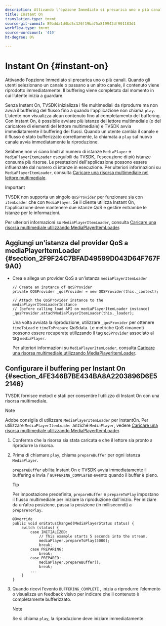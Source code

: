 ```yaml
---
description: Attivando l'opzione Immediato si precarica uno o più canali. Quando gli utenti selezionano un canale o passano a un altro canale, il contenuto viene riprodotto immediatamente. Il buffering viene completato dal momento in cui l’utente inizia a guardare.
title: Instant On
translation-type: tm+mt
source-git-commit: 89bdda1d4bd5c126f19ba75a819942df901183d1
workflow-type: tm+mt
source-wordcount: '410'
ht-degree: 0%

---
```



# Instant On {#instant-on}

Attivando l&#39;opzione Immediato si precarica uno o più canali. Quando gli utenti selezionano un canale o passano a un altro canale, il contenuto viene riprodotto immediatamente. Il buffering viene completato dal momento in cui l’utente inizia a guardare.

Senza Instant On, TVSDK inizializza i file multimediali da riprodurre ma non avvia il buffering del flusso fino a quando l&#39;applicazione non chiama `play`. L’utente non visualizza alcun contenuto fino al completamento del buffering. Con Instant On, è possibile avviare più istanze del lettore multimediale (o del caricatore di elementi del lettore multimediale) e TVSDK avvia immediatamente il buffering dei flussi. Quando un utente cambia il canale e il flusso è stato bufferizzato correttamente, la chiamata a `play` sul nuovo canale avvia immediatamente la riproduzione.

Sebbene non vi siano limiti al numero di istanze `MediaPlayer` e `MediaPlayerItemLoader` eseguibili da TVSDK, l&#39;esecuzione di più istanze consuma più risorse. Le prestazioni dell&#39;applicazione possono essere influenzate dal numero di istanze in esecuzione. Per ulteriori informazioni su `MediaPlayerItemLoader`, consulta [Caricare una risorsa multimediale nel lettore multimediale](../../../tvsdk-3x-android-prog/android-3x-content-playback-options-android2/mediaplayer-initialize-for-video/android-3x-media-resource-load.md).

>[!IMPORTANT]
>
>TVSDK non supporta un singolo `QoSProvider` per funzionare sia con `itemLoader` che con `MediaPlayer`. Se il cliente utilizza Instant On, l&#39;applicazione deve mantenere due istanze QoS e gestire entrambe le istanze per le informazioni.

Per ulteriori informazioni su `MediaPlayerItemLoader`, consulta [Caricare una risorsa multimediale utilizzando MediaPlayerItemLoader](../../../tvsdk-3x-android-prog/android-3x-content-playback-options-android2/mediaplayer-initialize-for-video/android-3x-media-resource-mediaplayeritemloader.md).

## Aggiungi un&#39;istanza del provider QoS a mediaPlayerItemLoader {#section_2F9F24C7BFAD49599D043D64F767F9A0}

* Crea e allega un provider QoS a un&#39;istanza `mediaPlayerItemLoader`

   ```
   // Create an instance of QoSProvider  
   private QOSProvider _qosProvider = new QOSProvider(this._context);  
   
   // Attach the QoSProvider instance to the mediaPlayerItemLoaderInstance  
   // (before calling load API on mediaPlayerItemLoader instance)  
   _qosProvider.attachMediaPlayerItemLoader(this._loader); 
   ```

   Una volta avviata la riproduzione, utilizzare `_qosProvider` per ottenere `timeToLoad` e `timeToPrepare` QoSdata. Le metriche QoS rimanenti possono essere recuperate utilizzando il tag `QoSProvider` associato al tag `mediaPlayer`.

   Per ulteriori informazioni su `MediaPlayerItemLoader`, consulta [Caricare una risorsa multimediale utilizzando MediaPlayerItemLoader](../../../tvsdk-3x-android-prog/android-3x-content-playback-options-android2/mediaplayer-initialize-for-video/android-3x-media-resource-mediaplayeritemloader.md).

## Configurare il buffering per Instant On {#section_4FE346B7BE434BA8A2203896D6E52146}

TVSDK fornisce metodi e stati per consentire l’utilizzo di Instant On con una risorsa multimediale.

>[!NOTE]
>
>Adobe consiglia di utilizzare `MediaPlayerItemLoader` per InstantOn. Per utilizzare `MediaPlayerItemLoader` anziché `MediaPlayer`, vedere [Caricare una risorsa multimediale utilizzando MediaPlayerItemLoader](../../../tvsdk-3x-android-prog/android-3x-content-playback-options-android2/mediaplayer-initialize-for-video/android-3x-media-resource-mediaplayeritemloader.md).

1. Conferma che la risorsa sia stata caricata e che il lettore sia pronto a riprodurre la risorsa.
1. Prima di chiamare `play`, chiama `prepareBuffer` per ogni istanza `MediaPlayer`.

   `prepareBuffer` abilita Instant On e TVSDK avvia immediatamente il buffering e invia l&#39; `BUFFERING_COMPLETED` evento quando il buffer è pieno.

   >[!TIP]
   >
   >Per impostazione predefinita, `prepareBuffer` e `prepareToPlay` impostano il flusso multimediale per iniziare la riproduzione dall&#39;inizio. Per iniziare da un’altra posizione, passa la posizione (in millisecondi) a `prepareToPlay`.

   ```
   @Override 
   public void onStatusChanged(MediaPlayerStatus status) { 
       switch (status) { 
           case INITIALIZED: 
               // This example starts 5 seconds into the stream. 
               mediaPlayer.prepareToPlay(5000); 
               break; 
           case PREPARING: 
               break; 
           case PREPARED: 
               mediaPlayer.prepareBuffer(); 
               break; 
           ... 
       } 
   }
   ```

1. Quando ricevi l’evento `BUFFERING_COMPLETE` , inizia a riprodurre l’elemento o visualizza un feedback visivo per indicare che il contenuto è completamente bufferizzato.

   >[!NOTE]
   >
   >Se si chiama `play`, la riproduzione deve iniziare immediatamente.